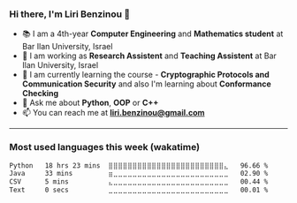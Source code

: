 ### Hi there, I'm Liri Benzinou 👋

<!--
**Liri-Be/Liri-Be** is a ✨ _special_ ✨ repository because its `README.md` (this file) appears on your GitHub profile.

Here are some ideas to get you started:

- 🔭 I’m currently working on ...
- 🌱 I’m currently learning ...
- 👯 I’m looking to collaborate on ...
- 🤔 I’m looking for help with ...
- 💬 Ask me about ...
- 📫 How to reach me: ...
- 😄 Pronouns: ...
- ⚡ Fun fact: ...
-->
- 📚 I am a 4th-year **Computer Engineering** and **Mathematics student** at Bar Ilan University, Israel
- 💼 I am working as **Research Assistent** and **Teaching Assistent** at Bar Ilan University, Israel
- 🌱 I am currently learning the course - **Cryptographic Protocols and Communication Security**
            and also I'm learning about **Conformance Checking**
- 💬 Ask me about **Python**, **OOP** or **C++**
- 📫 You can reach me at **liri.benzinou@gmail.com**

------------------
### Most used languages this week (wakatime)
<!--START_SECTION:waka-->

```txt
Python   18 hrs 23 mins  ⣿⣿⣿⣿⣿⣿⣿⣿⣿⣿⣿⣿⣿⣿⣿⣿⣿⣿⣿⣿⣿⣿⣿⣿⣄   96.66 %
Java     33 mins         ⣶⣀⣀⣀⣀⣀⣀⣀⣀⣀⣀⣀⣀⣀⣀⣀⣀⣀⣀⣀⣀⣀⣀⣀⣀   02.90 %
CSV      5 mins          ⣄⣀⣀⣀⣀⣀⣀⣀⣀⣀⣀⣀⣀⣀⣀⣀⣀⣀⣀⣀⣀⣀⣀⣀⣀   00.44 %
Text     0 secs          ⣀⣀⣀⣀⣀⣀⣀⣀⣀⣀⣀⣀⣀⣀⣀⣀⣀⣀⣀⣀⣀⣀⣀⣀⣀   00.01 %
```

<!--END_SECTION:waka-->
<!--
### Most used languages on github's public repositories
<p><img align="left" src="https://github-readme-stats.vercel.app/api/top-langs?username=liri-be&show_icons=true&locale=en&layout=compact&theme=dark&hide_title=false" alt="liri-be" /></p>
-->
